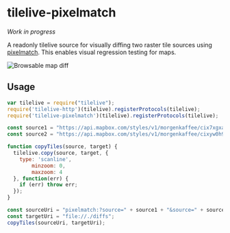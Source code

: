 # tilelive-pixelmatch

*Work in progress*

A readonly tilelive source for visually diffing two raster tile sources using [pixelmatch](github.com/mapbox/pixelmatch). This enables visual regression testing for maps.

![Browsable map diff](http://lukasmartinelli.ch/media/osm_bright_visual_diff.gif)

## Usage

```js
var tilelive = require("tilelive");
require('tilelive-http')(tilelive).registerProtocols(tilelive);
require('tilelive-pixelmatch')(tilelive).registerProtocols(tilelive);

const source1 = "https://api.mapbox.com/styles/v1/morgenkaffee/cix7xgxah00aw2pnoh7nwsozf/tiles/256/{z}/{x}/{y}?access_token=pk.eyJ1IjoibW9yZ2Vua2FmZmVlIiwiYSI6IjIzcmN0NlkifQ.0LRTNgCc-envt9d5MzR75w";
const source2 = "https://api.mapbox.com/styles/v1/morgenkaffee/cixyw0h9300612rql81d6r83d/tiles/256/{z}/{x}/{y}?access_token=pk.eyJ1IjoibW9yZ2Vua2FmZmVlIiwiYSI6IjIzcmN0NlkifQ.0LRTNgCc-envt9d5MzR75w";

function copyTiles(source, target) {
  tilelive.copy(source, target, {
    type: 'scanline',
        minzoom: 0,
        maxzoom: 4
  }, function(err) {
    if (err) throw err;
  });
}

const sourceUri = "pixelmatch:?source=" + source1 + "&source=" + source2;
const targetUri = "file://./diffs";
copyTiles(sourceUri, targetUri);
```

